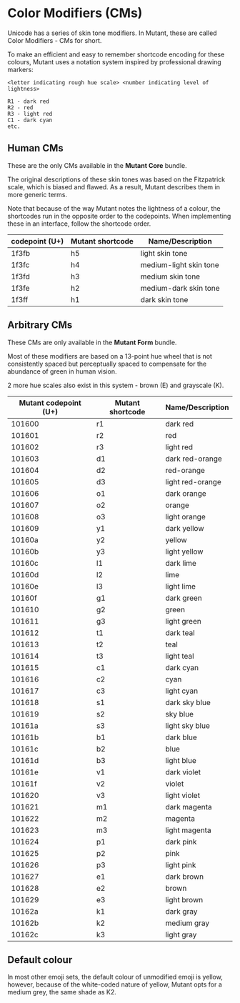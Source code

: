 # Color Modifiers (CMs)

Unicode has a series of skin tone modifiers. In Mutant, these are called Color Modifiers - CMs for short.

To make an efficient and easy to remember shortcode encoding for these colours, Mutant uses a notation system inspired by professional drawing markers:

```
<letter indicating rough hue scale> <number indicating level of lightness>

R1 - dark red
R2 - red
R3 - light red
C1 - dark cyan
etc.
```

## Human CMs

These are the only CMs available in the **Mutant Core** bundle.

The original descriptions of these skin tones was based on the Fitzpatrick scale, which is biased and flawed. As a result, Mutant describes them in more generic terms.

Note that because of the way Mutant notes the lightness of a colour, the shortcodes run in the opposite order to the codepoints. When implementing these in an interface, follow the shortcode order.

| codepoint (U+) | Mutant shortcode | Name/Description |
| ---- | ---- | ---- |
| 1f3fb | h5 | light skin tone |
| 1f3fc | h4 | medium-light skin tone |
| 1f3fd | h3 | medium skin tone |
| 1f3fe | h2 | medium-dark skin tone |
| 1f3ff | h1 | dark skin tone |


## Arbitrary CMs

These CMs are only available in the **Mutant Form** bundle.

Most of these modifiers are based on a 13-point hue wheel that is not consistently spaced but perceptually spaced to compensate for the abundance of green in human vision.

2 more hue scales also exist in this system - brown (E) and grayscale (K).

| Mutant codepoint (U+) | Mutant shortcode | Name/Description |
| ---- | ---- | ---- |
| 101600 | r1 | dark red |
| 101601 | r2 | red |
| 101602 | r3 | light red |
| 101603 | d1 | dark red-orange |
| 101604 | d2 | red-orange |
| 101605 | d3 | light red-orange |
| 101606 | o1 | dark orange |
| 101607 | o2 | orange |
| 101608 | o3 | light orange |
| 101609 | y1 | dark yellow |
| 10160a | y2 | yellow |
| 10160b | y3 | light yellow |
| 10160c | l1 | dark lime |
| 10160d | l2 | lime |
| 10160e | l3 | light lime |
| 10160f | g1 | dark green |
| 101610 | g2 | green |
| 101611 | g3 | light green |
| 101612 | t1 | dark teal |
| 101613 | t2 | teal |
| 101614 | t3 | light teal |
| 101615 | c1 | dark cyan |
| 101616 | c2 | cyan |
| 101617 | c3 | light cyan |
| 101618 | s1 | dark sky blue |
| 101619 | s2 | sky blue |
| 10161a | s3 | light sky blue |
| 10161b | b1 | dark blue |
| 10161c | b2 | blue |
| 10161d | b3 | light blue |
| 10161e | v1 | dark violet |
| 10161f | v2 | violet |
| 101620 | v3 | light violet |
| 101621 | m1 | dark magenta |
| 101622 | m2 | magenta |
| 101623 | m3 | light magenta |
| 101624 | p1 | dark pink |
| 101625 | p2 | pink |
| 101626 | p3 | light pink |
| 101627 | e1 | dark brown |
| 101628 | e2 | brown |
| 101629 | e3 | light brown |
| 10162a | k1 | dark gray |
| 10162b | k2 | medium gray |
| 10162c | k3 | light gray |


## Default colour
In most other emoji sets, the default colour of unmodified emoji is yellow, however, because of the white-coded nature of yellow, Mutant opts for a medium grey, the same shade as K2.

